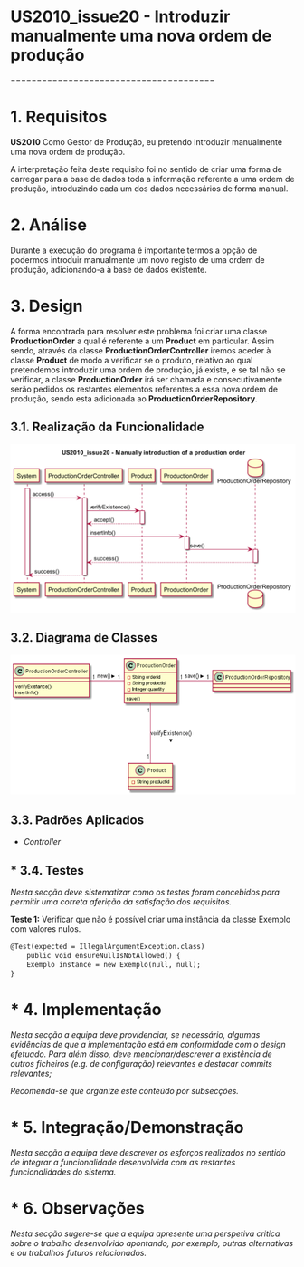 # US2010_issue20 - Introduzir manualmente uma nova ordem de produção
=======================================


# 1. Requisitos

**US2010** Como Gestor de Produção, eu pretendo introduzir manualmente uma nova ordem de produção.

A interpretação feita deste requisito foi no sentido de criar uma forma de carregar para a base de dados toda a informação referente a uma ordem de produção, introduzindo cada um dos dados necessários de forma manual.


# 2. Análise

Durante a execução do programa é importante termos a opção de podermos introduir manualmente um novo registo de uma ordem de produção, adicionando-a à base de dados existente.


# 3. Design

A forma encontrada para resolver este problema foi criar uma classe **ProductionOrder** a qual é referente a um **Product** em particular.
Assim sendo, através da classe **ProductionOrderController** iremos aceder à classe **Product** de modo a verificar se o produto, relativo ao qual pretendemos introduzir uma ordem de produção, já existe, e se tal não se verificar, a classe **ProductionOrder** irá ser chamada e consecutivamente serão pedidos os restantes elementos referentes a essa nova ordem de produção, sendo esta adicionada ao **ProductionOrderRepository**.

## 3.1. Realização da Funcionalidade

![New_production_order](US2010_issue20.png)

## 3.2. Diagrama de Classes

![New_production_order](US2010_issue20_CD.png)

## 3.3. Padrões Aplicados

* *Controller*

## * 3.4. Testes

*Nesta secção deve sistematizar como os testes foram concebidos para permitir uma correta aferição da satisfação dos requisitos.*

**Teste 1:** Verificar que não é possível criar uma instância da classe Exemplo com valores nulos.

	@Test(expected = IllegalArgumentException.class)
		public void ensureNullIsNotAllowed() {
		Exemplo instance = new Exemplo(null, null);
	}


# * 4. Implementação

*Nesta secção a equipa deve providenciar, se necessário, algumas evidências de que a implementação está em conformidade com o design efetuado. Para além disso, deve mencionar/descrever a existência de outros ficheiros (e.g. de configuração) relevantes e destacar commits relevantes;*

*Recomenda-se que organize este conteúdo por subsecções.*


# * 5. Integração/Demonstração

*Nesta secção a equipa deve descrever os esforços realizados no sentido de integrar a funcionalidade desenvolvida com as restantes funcionalidades do sistema.*


# * 6. Observações

*Nesta secção sugere-se que a equipa apresente uma perspetiva critica sobre o trabalho desenvolvido apontando, por exemplo, outras alternativas e ou trabalhos futuros relacionados.*

